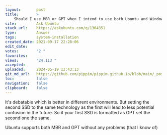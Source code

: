 ```yaml
---
layout:       post
title:        >
    Should I use MBR or GPT when I intend to use both Ubuntu and Windows?
site:         Ask Ubuntu
stack_url:    https://askubuntu.com/q/1364351
type:         Answer
tags:         system-installation
created_date: 2021-09-17 22:28:06
edit_date:    
votes:        "2 "
favorites:    
views:        "24,113 "
accepted:     
uploaded:     2024-05-19 13:43:13
git_md_url:   https://github.com/pippim/pippim.github.io/blob/main/_posts/2021/2021-09-17-Should-I-use-MBR-or-GPT-when-I-intend-to-use-both-Ubuntu-and-Windows_.md
toc:          false
navigation:   false
clipboard:    false
---
```


It's debatable which is better in different environments. But setting the second SSD to the same technology as the first will lead to less potential confusion in the future. So if your first SSD is formatted as GPT set the second one the same.

Ubuntu supports both MBR and GPT without any problems (that I know of)
